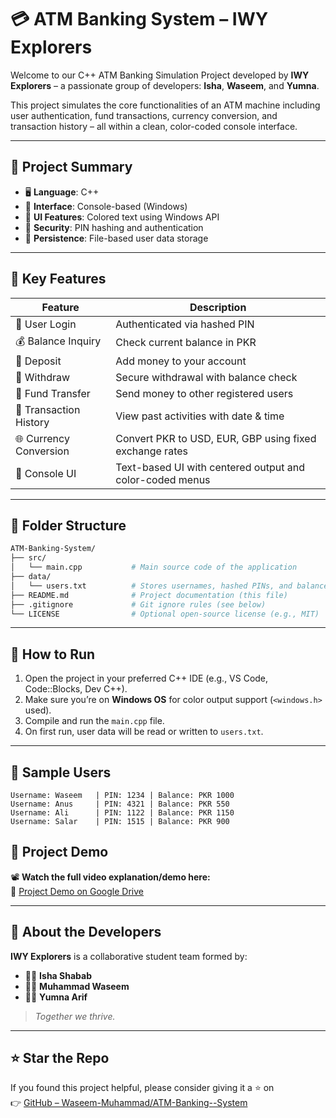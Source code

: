 # 💳 ATM Banking System – IWY Explorers

Welcome to our C++ ATM Banking Simulation Project developed by **IWY Explorers** – a passionate group of developers: **Isha**, **Waseem**, and **Yumna**.

This project simulates the core functionalities of an ATM machine including user authentication, fund transactions, currency conversion, and transaction history – all within a clean, color-coded console interface.

---

## 📌 Project Summary

- 🖥️ **Language**: C++
- 🧾 **Interface**: Console-based (Windows)
- 🎨 **UI Features**: Colored text using Windows API
- 🔐 **Security**: PIN hashing and authentication
- 💾 **Persistence**: File-based user data storage

---

## 🚀 Key Features

| Feature                | Description                                                                 |
|------------------------|-----------------------------------------------------------------------------|
| 🔐 User Login           | Authenticated via hashed PIN                                                |
| 💰 Balance Inquiry      | Check current balance in PKR                                                |
| 💸 Deposit              | Add money to your account                                                   |
| 🏧 Withdraw             | Secure withdrawal with balance check                                        |
| 🔄 Fund Transfer        | Send money to other registered users                                        |
| 🧾 Transaction History  | View past activities with date & time                                       |
| 🌐 Currency Conversion  | Convert PKR to USD, EUR, GBP using fixed exchange rates                     |
| 🎨 Console UI           | Text-based UI with centered output and color-coded menus                    |

---

## 📁 Folder Structure

```bash
ATM-Banking-System/
├── src/
│   └── main.cpp           # Main source code of the application
├── data/
│   └── users.txt          # Stores usernames, hashed PINs, and balances
├── README.md              # Project documentation (this file)
├── .gitignore             # Git ignore rules (see below)
└── LICENSE                # Optional open-source license (e.g., MIT)
```

---

## 🔧 How to Run

1. Open the project in your preferred C++ IDE (e.g., VS Code, Code::Blocks, Dev C++).
2. Make sure you’re on **Windows OS** for color output support (`<windows.h>` used).
3. Compile and run the `main.cpp` file.
4. On first run, user data will be read or written to `users.txt`.

---

## 📝 Sample Users

```plaintext
Username: Waseem   | PIN: 1234 | Balance: PKR 1000
Username: Anus     | PIN: 4321 | Balance: PKR 550
Username: Ali      | PIN: 1122 | Balance: PKR 1150
Username: Salar    | PIN: 1515 | Balance: PKR 900
```
## 🎥 Project Demo

📽️ **Watch the full video explanation/demo here:**  
🔗 [Project Demo on Google Drive](https://drive.google.com/drive/folders/164vuA1GJucIAO1Ulek2dmeNVgde3c2MH?usp=sharing)



---

## 👥 About the Developers

**IWY Explorers** is a collaborative student team formed by:

- 👩‍💻 **Isha Shabab**  
- 👨‍💻 **Muhammad Waseem**  
- 👩‍💻 **Yumna Arif**

> _Together we thrive._
---

## ⭐ Star the Repo

If you found this project helpful, please consider giving it a ⭐ on  
👉 [GitHub – Waseem-Muhammad/ATM-Banking--System](https://github.com/Waseem-Muhammad/ATM-Banking--System)

